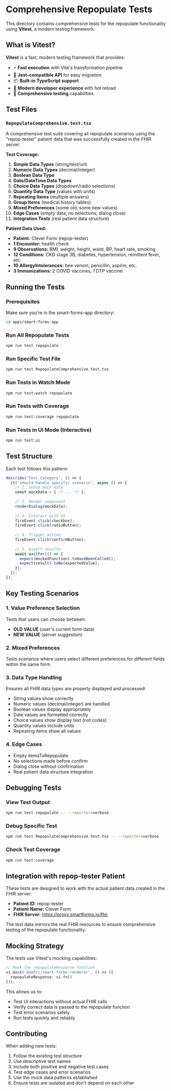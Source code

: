 # Comprehensive Repopulate Tests

This directory contains comprehensive tests for the repopulate functionality using **Vitest**, a modern testing framework.

## What is Vitest?

**Vitest** is a fast, modern testing framework that provides:
- ⚡ **Fast execution** with Vite's transformation pipeline
- 🔧 **Jest-compatible API** for easy migration
- 📦 **Built-in TypeScript support**
- 🎯 **Modern developer experience** with hot reload
- 🧪 **Comprehensive testing** capabilities

## Test Files

### `RepopulateComprehensive.test.tsx`
A comprehensive test suite covering all repopulate scenarios using the "repop-tester" patient data that was successfully created in the FHIR server.

**Test Coverage:**
1. **Simple Data Types** (string/text/url)
2. **Numeric Data Types** (decimal/integer)
3. **Boolean Data Type**
4. **Date/DateTime Data Types**
5. **Choice Data Types** (dropdown/radio selections)
6. **Quantity Data Type** (values with units)
7. **Repeating Items** (multiple answers)
8. **Group Items** (medical history tables)
9. **Mixed Preferences** (some old, some new values)
10. **Edge Cases** (empty data, no selections, dialog close)
11. **Integration Tests** (real patient data structure)

**Patient Data Used:**
- **Patient:** Clever Form (repop-tester)
- **1 Encounter:** health check
- **9 Observations:** BMI, weight, height, waist, BP, heart rate, smoking
- **12 Conditions:** CKD stage 3B, diabetes, hypertension, remittent fever, etc.
- **10 AllergyIntolerances:** bee venom, penicillin, aspirin, etc.
- **3 Immunizations:** 2 COVID vaccines, 1 DTP vaccine

## Running the Tests

### Prerequisites
Make sure you're in the smart-forms-app directory:
```bash
cd apps/smart-forms-app
```

### Run All Repopulate Tests
```bash
npm run test repopulate
```

### Run Specific Test File
```bash
npm run test RepopulateComprehensive.test.tsx
```

### Run Tests in Watch Mode
```bash
npm run test:watch repopulate
```

### Run Tests with Coverage
```bash
npm run test:coverage repopulate
```

### Run Tests in UI Mode (Interactive)
```bash
npm run test:ui
```

## Test Structure

Each test follows this pattern:

```typescript
describe('Test Category', () => {
  it('should handle specific scenario', async () => {
    // 1. Setup mock data
    const mockData = { /* ... */ };
    
    // 2. Render component
    renderDialog(mockData);
    
    // 3. Interact with UI
    fireEvent.click(checkbox);
    fireEvent.click(radioButton);
    
    // 4. Trigger action
    fireEvent.click(confirmButton);
    
    // 5. Assert results
    await waitFor(() => {
      expect(mockedFunction).toHaveBeenCalled();
      expect(result).toBe(expectedValue);
    });
  });
});
```

## Key Testing Scenarios

### 1. Value Preference Selection
Tests that users can choose between:
- **OLD VALUE** (user's current form data)
- **NEW VALUE** (server suggestion)

### 2. Mixed Preferences
Tests scenarios where users select different preferences for different fields within the same form.

### 3. Data Type Handling
Ensures all FHIR data types are properly displayed and processed:
- String values show correctly
- Numeric values (decimal/integer) are handled
- Boolean values display appropriately
- Date values are formatted correctly
- Choice values show display text (not codes)
- Quantity values include units
- Repeating items show all values

### 4. Edge Cases
- Empty itemsToRepopulate
- No selections made before confirm
- Dialog close without confirmation
- Real patient data structure integration

## Debugging Tests

### View Test Output
```bash
npm run test repopulate -- --reporter=verbose
```

### Debug Specific Test
```bash
npm run test RepopulateComprehensive.test.tsx -- --reporter=verbose
```

### Check Test Coverage
```bash
npm run test:coverage
```

## Integration with repop-tester Patient

These tests are designed to work with the actual patient data created in the FHIR server:
- **Patient ID:** repop-tester
- **Patient Name:** Clever Form
- **FHIR Server:** https://proxy.smartforms.io/fhir

The test data mirrors the real FHIR resources to ensure comprehensive testing of the repopulate functionality.

## Mocking Strategy

The tests use Vitest's mocking capabilities:

```typescript
// Mock the repopulateResponse function
vi.mock('@aehrc/smart-forms-renderer', () => ({
  repopulateResponse: vi.fn()
}));
```

This allows us to:
- Test UI interactions without actual FHIR calls
- Verify correct data is passed to the repopulate function
- Test error scenarios safely
- Run tests quickly and reliably

## Contributing

When adding new tests:
1. Follow the existing test structure
2. Use descriptive test names
3. Include both positive and negative test cases
4. Test edge cases and error scenarios
5. Use the mock data patterns established
6. Ensure tests are isolated and don't depend on each other 